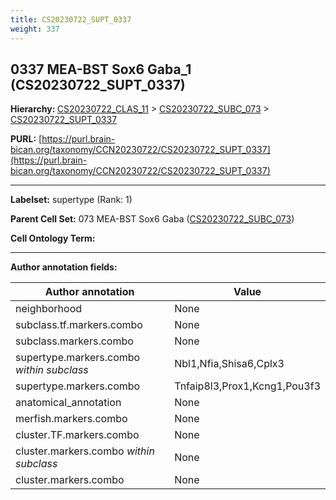 ```yaml
---
title: CS20230722_SUPT_0337
weight: 337
---
```

## 0337 MEA-BST Sox6 Gaba_1 (CS20230722_SUPT_0337)
<b>Hierarchy: </b>
[CS20230722_CLAS_11](../CS20230722_CLAS_11) >
[CS20230722_SUBC_073](../CS20230722_SUBC_073) >
[CS20230722_SUPT_0337](../CS20230722_SUPT_0337)

**PURL:** [https://purl.brain-bican.org/taxonomy/CCN20230722/CS20230722_SUPT_0337](https://purl.brain-bican.org/taxonomy/CCN20230722/CS20230722_SUPT_0337)

---


**Labelset:** supertype (Rank: 1)

**Parent Cell Set:** 073 MEA-BST Sox6 Gaba ([CS20230722_SUBC_073](../CS20230722_SUBC_073))



**Cell Ontology Term:** 

[MARKER GENES.]: #


---

[TRANSFERRED ANNOTATIONS.]: #


[AUTHOR ANNOTATION FIELDS.]: #


**Author annotation fields:**

| Author annotation | Value |
|-------------------|-------|
|neighborhood|None|
|subclass.tf.markers.combo|None|
|subclass.markers.combo|None|
|supertype.markers.combo _within subclass_|Nbl1,Nfia,Shisa6,Cplx3|
|supertype.markers.combo|Tnfaip8l3,Prox1,Kcng1,Pou3f3|
|anatomical_annotation|None|
|merfish.markers.combo|None|
|cluster.TF.markers.combo|None|
|cluster.markers.combo _within subclass_|None|
|cluster.markers.combo|None|
